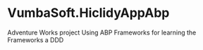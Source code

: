 # VumbaSoft.HiclidyAppAbp
Adventure Works project Using ABP Frameworks for learning the Frameworks a DDD
